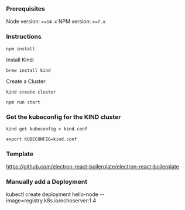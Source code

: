 ### Prerequisites

Node version: `>=14.x`
NPM version: `>=7.x`

### Instructions

`npm install`

Install Kind:

`brew install kind`

Create a Cluster:

`kind create cluster`

`npm run start`

### Get the kubeconfig for the KIND cluster

`kind get kubeconfig > kind.conf`

`export KUBECONFIG=kind.conf`

### Template

https://github.com/electron-react-boilerplate/electron-react-boilerplate

### Manually add a Deployment

kubectl create deployment hello-node --image=registry.k8s.io/echoserver:1.4
